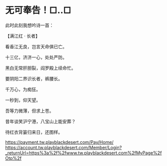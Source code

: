 # 无可奉告！□..□

此时此刻我想吟诗一首：

【满江红 · 长者】

看香江无良，岂言天命俱已亡。

十三亿，济济一心，处处严防。

黑白无常肝胆裂，阎罗殿上续命忙。

要阴阳二界识长者，裤腰长。

千万心，为痴狂。

一秒到，仰天望。

吾等力微薄，但求上苍。

昔年谈笑沪宁港，八宝山上能安葬？

待红衣背篓归来日，还图样。

https://payment.tw.playblackdesert.com/Pay/Home/
https://account.tw.playblackdesert.com/Member/Login?_returnUrl=https%3a%2f%2fwww.tw.playblackdesert.com%2fMyPage%2fOtp%2f


